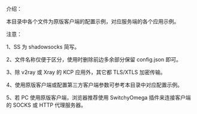 介绍：

本目录中各个文件为原版客户端的配置示例，对应服务端的各个应用示例。

注意：

1、SS 为 shadowsocks 简写。

2、文件名称仅便于区分，使用时删除前边多余部分保留 config.json 即可。

3、除 v2ray 或 Xray 的 KCP 应用外，其它都 TLS/XTLS 加密传输。

4、使用原版客户端或配置第三方客户端参数可参考本目录中对应配置示例。

5、若 PC 使用原版客户端，浏览器推荐使用 SwitchyOmega 插件来连接客户端的 SOCKS 或 HTTP 代理服务器。
